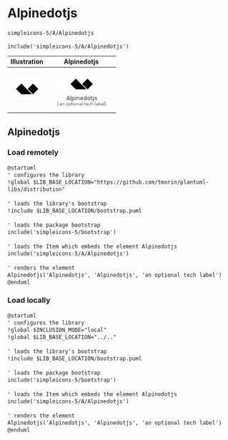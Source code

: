 # Alpinedotjs


```text
simpleicons-5/A/Alpinedotjs
```

```text
include('simpleicons-5/A/Alpinedotjs')
```



| Illustration | Alpinedotjs |
| :---: | :---: |
| ![illustration for Illustration](../../simpleicons-5/A/Alpinedotjs.png) | ![illustration for Alpinedotjs](../../simpleicons-5/A/Alpinedotjs.Local.png) |




## Alpinedotjs

### Load remotely
```plantuml
@startuml
' configures the library
!global $LIB_BASE_LOCATION="https://github.com/tmorin/plantuml-libs/distribution"

' loads the library's bootstrap
!include $LIB_BASE_LOCATION/bootstrap.puml

' loads the package bootstrap
include('simpleicons-5/bootstrap')

' loads the Item which embeds the element Alpinedotjs
include('simpleicons-5/A/Alpinedotjs')

' renders the element
Alpinedotjs('Alpinedotjs', 'Alpinedotjs', 'an optional tech label')
@enduml
```

### Load locally
```plantuml
@startuml
' configures the library
!global $INCLUSION_MODE="local"
!global $LIB_BASE_LOCATION="../.."

' loads the library's bootstrap
!include $LIB_BASE_LOCATION/bootstrap.puml

' loads the package bootstrap
include('simpleicons-5/bootstrap')

' loads the Item which embeds the element Alpinedotjs
include('simpleicons-5/A/Alpinedotjs')

' renders the element
Alpinedotjs('Alpinedotjs', 'Alpinedotjs', 'an optional tech label')
@enduml
```

